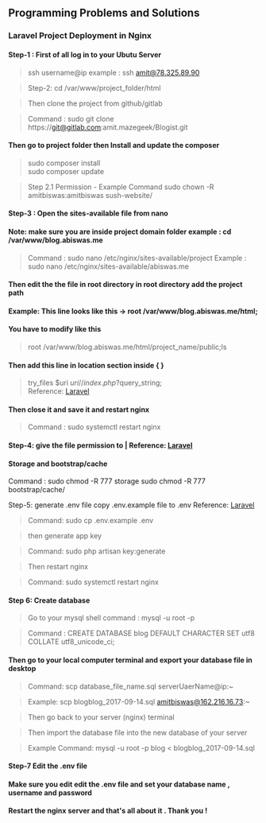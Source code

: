 ##  Programming Problems and Solutions

### Laravel  Project Deployment in Nginx 

#### Step-1 : First of all log in to your Ubutu Server

> ssh username@ip  example : ssh amit@78.325.89.90

> Step-2: cd /var/www/project_folder/html

> Then clone the project from github/gitlab

> Command : sudo git clone  https://git@gitlab.com:amit.mazegeek/Blogist.git  


#### Then go to project folder then Install and update the composer

> sudo composer install  
> sudo composer update

> Step 2.1 Permission - Example Command
> sudo chown -R amitbiswas:amitbiswas sush-website/

#### Step-3 : Open the sites-available file from nano
#### Note: make sure you are inside project domain folder  example : cd /var/www/blog.abiswas.me

> Command :   sudo nano /etc/nginx/sites-available/project
> Example :	  sudo nano /etc/nginx/sites-available/abiswas.me

#### Then edit the the file in root directory in root directory add the project path

#### Example: This line looks like this -> root /var/www/blog.abiswas.me/html;

#### You have to modify like this

> root /var/www/blog.abiswas.me/html/project_name/public;ls


#### Then add this line in location section inside { }   

 > try_files $uri $uri/ /index.php?$query_string;       
 > Reference: [Laravel](https://laravel.com/docs/5.5 "Laravel documentation")

#### Then close it and save it  and restart nginx

> Command : sudo systemctl restart nginx

#### Step-4:  give the file permission to  |   Reference: [Laravel](https://laravel.com/docs/5.5)


#### Storage and  bootstrap/cache

Command : sudo chmod -R 777 storage
sudo chmod -R 777 bootstrap/cache/

 Step-5:  generate .env file  copy .env.example file to .env
 Reference: [Laravel](https://laravel.com/docs/5.5)

>Command:  sudo cp  .env.example .env        

> then generate app  key  

> Command: sudo php artisan key:generate

> Then restart nginx

> Command:  sudo systemctl restart nginx

#### Step 6: Create database

> Go to your mysql shell  command : mysql -u root -p

> Command : CREATE DATABASE blog DEFAULT CHARACTER SET utf8 COLLATE utf8_unicode_ci;

#### Then go to your local computer terminal and export your database file in desktop

> Command: scp  database_file_name.sql  serverUaerName@ip:~

> Example: scp  blogblog_2017-09-14.sql amitbiswas@162.216.16.73:~

> Then go back to your server (nginx) terminal

> Then import the database file into the new database of your server

> Example Command: mysql -u root -p blog < blogblog_2017-09-14.sql

#### Step-7  Edit the .env file

#### Make sure you edit edit the .env file and set your database name , username  and password

#### Restart the nginx server and that's all about it . Thank you !
